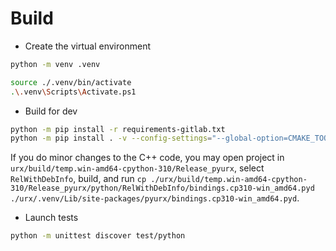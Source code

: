 # Build

  * Create the virtual environment

```bash
python -m venv .venv
```

```bash
source ./.venv/bin/activate
.\.venv\Scripts\Activate.ps1
```

  * Build for dev

```bash
python -m pip install -r requirements-gitlab.txt
python -m pip install . -v --config-settings="--global-option=CMAKE_TOOLCHAIN_FILE=D:\\repos\\urx\\vcpkg\\scripts\\buildsystems\\vcpkg.cmake" --config-settings="--global-option=cmake_build_type=RelWithDebInfo" --config-settings="--global-option=vcpkg_triplet=x64-wsmrep" --no-clean
```

If you do minor changes to the C++ code, you may open project in `urx/build/temp.win-amd64-cpython-310/Release_pyurx`, select `RelWithDebInfo`, build, and run `cp ./urx/build/temp.win-amd64-cpython-310/Release_pyurx/python/RelWithDebInfo/bindings.cp310-win_amd64.pyd ./urx/.venv/Lib/site-packages/pyurx/bindings.cp310-win_amd64.pyd`.

  * Launch tests

```bash
python -m unittest discover test/python
```
